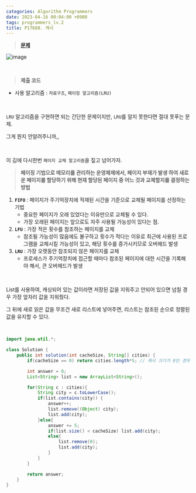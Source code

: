 ```yaml
---
categories: Algorithm Programmers
date: 2023-04-16 00:04:00 +0900
tags: programmers_lv.2
title: P17680. 캐시
---
```


> **[문제](https://school.programmers.co.kr/learn/courses/30/lessons/17680)**

![image](https://user-images.githubusercontent.com/80896077/232320161-a99dc70f-1058-4035-82ee-30a9aeb3a3d5.png)

<br>

> **제출 코드**

- 사용 알고리즘 : `자료구조`, `페이징 알고리즘(LRU)`

<br>

`LRU` 알고리즘을 구현하면 되는 간단한 문제이지만, `LRU`를 알지 못한다면 절대 못푸는 문제.

그게 뭔지 안알려주니까,,

<br>

이 김에 다시한번 `페이지 교체 알고리즘`을 짚고 넘어가자.

> **페이징 기법으로 메모리를 관리하는 운영체제에서, 페이지 부재가 발생 하여 새로운 페이지를 할당하기 위해 현재 할당된 페이지 중 어느 것과 교체할지를 결정하는 방법**

1. **`FIFO`** : 페이지가 주기억장치에 적재된 시간을 기준으로 교체될 페이지를 선정하는 기법
   - 중요한 페이지가 오래 있었다는 이유만으로 교체될 수 있다.
   - 가장 오래된 페이지는 앞으로도 자주 사용될 가능성이 있다는 점.
2. **`LFU`** : 가장 적은 횟수를 참조하는 페이지를 교체
   - 참조될 가능성이 많음에도 불구하고 횟수가 적다는 이유로 최근에 사용된 프로그램을 교체시킬 가능성이 있고, 해당 횟수를 증가시키므로 오버헤드 발생
3. **`LRU`** : 가장 오랫동안 참조되지 않은 페이지를 교체
   - 프로세스가 주기억장치에 접근할 때마다 참조된 페이지에 대한 시간을 기록해야 해서, 큰 오버헤드가 발생

<br>

List를 사용하여, 캐싱되어 있는 값이라면 저장된 값을 지워주고 안되어 있으면 넘칠 경우 가장 앞자리 값을 지워줬다.

그 뒤에 새로 읽은 값을 무조건 새로 리스트에 넣어주면, 리스트는 참조된 순으로 정렬된 값을 유지할 수 있다.

<br>

```java
import java.util.*;

class Solution {
    public int solution(int cacheSize, String[] cities) {
        if(cacheSize == 0) return cities.length*5; // 캐시 크기가 0인 경우 예외처리

        int answer = 0;
        List<String> list = new ArrayList<String>();

        for(String c : cities){
            String city = c.toLowerCase();
            if(list.contains(city)) {
                answer++;
                list.remove((Object) city);
                list.add(city);
            }else{
                answer += 5;
                if(list.size() < cacheSize) list.add(city);
                else{
                    list.remove(0);
                    list.add(city);
                }
            }
        }

        return answer;
    }
}
```
